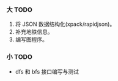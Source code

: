 
### 大 TODO

1. 将 JSON 数据结构化(xpack/rapidjson)。
2. 补充地铁信息。
3. 编写图程序。

### 小 TODO

- dfs 和 bfs 接口编写与测试
